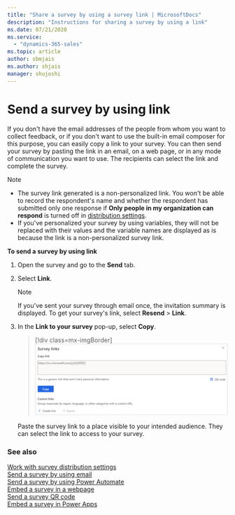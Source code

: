 ```yaml
---
title: "Share a survey by using a survey link | MicrosoftDocs"
description: "Instructions for sharing a survey by using a link"
ms.date: 07/21/2020
ms.service:
  - "dynamics-365-sales"
ms.topic: article
author: sbmjais
ms.author: shjais
manager: shujoshi
---
```


# Send a survey by using link

If you don't have the email addresses of the people from whom you want to collect feedback, or if you don't want to use the built-in email composer for this purpose, you can easily copy a link to your survey. You can then send your survey by pasting the link in an email, on a web page, or in any mode of communication you want to use. The recipients can select the link and complete the survey.

> [!NOTE]
> - The survey link generated is a non-personalized link. You won't be able to record the respondent's name and whether the respondent has submitted only one response if **Only people in my organization can respond** is turned off in [distribution settings](distribution-settings.md).
> - If you've personalized your survey by using variables, they will not be replaced with their values and the variable names are displayed as is because the link is a non-personalized survey link.

**To send a survey by using link**

1. Open the survey and go to the **Send** tab.

2. Select **Link**.

    > [!NOTE]
    > If you've sent your survey through email once, the invitation summary is displayed. To get your survey's link, select **Resend** > **Link**.

3. In the **Link to your survey** pop-up, select **Copy**.

    > [!div class=mx-imgBorder]
    > ![get the survey link for sharing](media/survey-link.png "Get the survey link for sharing")

    Paste the survey link to a place visible to your intended audience. They can select the link to access to your survey.

### See also

[Work with survey distribution settings](distribution-settings.md)<br>
[Send a survey by using email](send-survey-email.md)<br>
[Send a survey by using Power Automate](send-survey-flow.md)<br>
[Embed a survey in a webpage](embed-web-page.md)<br>
[Send a survey QR code](send-survey-qrcode.md)<br>
[Embed a survey in Power Apps](embed-survey-powerapps.md)
